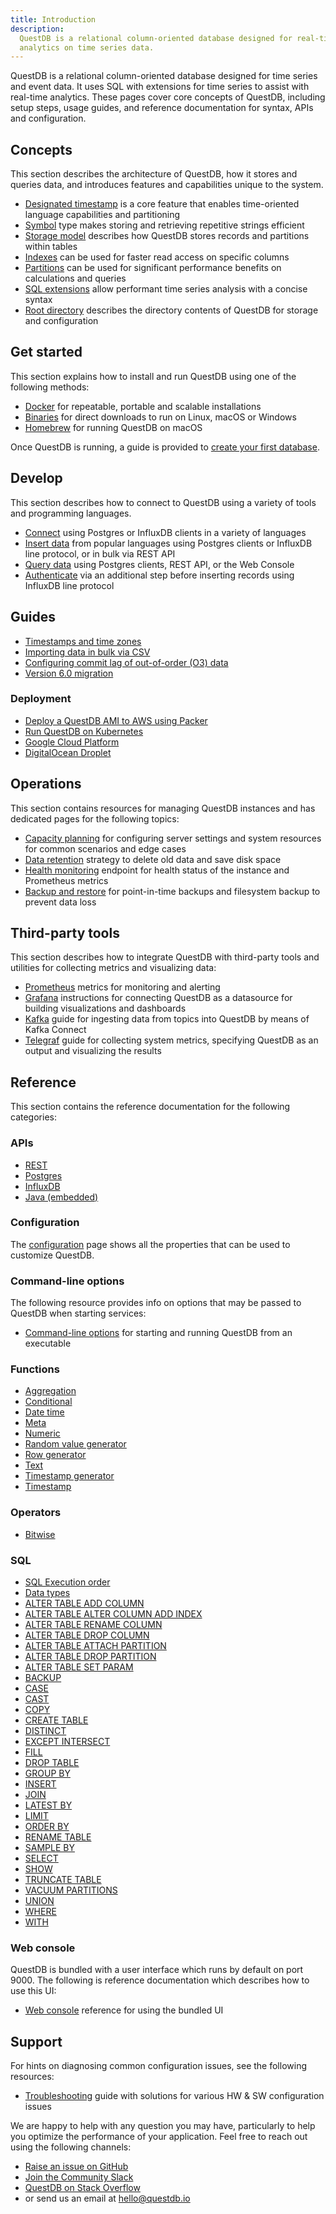 ```yaml
---
title: Introduction
description:
  QuestDB is a relational column-oriented database designed for real-time
  analytics on time series data.
---
```


QuestDB is a relational column-oriented database designed for time series and
event data. It uses SQL with extensions for time series to assist with real-time
analytics. These pages cover core concepts of QuestDB, including setup steps,
usage guides, and reference documentation for syntax, APIs and configuration.

## Concepts

This section describes the architecture of QuestDB, how it stores and queries
data, and introduces features and capabilities unique to the system.

- [Designated timestamp](/docs/concept/designated-timestamp/) is a core feature
  that enables time-oriented language capabilities and partitioning
- [Symbol](/docs/concept/symbol/) type makes storing and retrieving repetitive
  strings efficient
- [Storage model](/docs/concept/storage-model/) describes how QuestDB stores
  records and partitions within tables
- [Indexes](/docs/concept/indexes/) can be used for faster read access on
  specific columns
- [Partitions](/docs/concept/partitions/) can be used for significant
  performance benefits on calculations and queries
- [SQL extensions](/docs/concept/sql-extensions/) allow performant time series
  analysis with a concise syntax
- [Root directory](/docs/concept/root-directory-structure/) describes the
  directory contents of QuestDB for storage and configuration

## Get started

This section explains how to install and run QuestDB using one of the following
methods:

- [Docker](/docs/get-started/docker/) for repeatable, portable and scalable
  installations
- [Binaries](/docs/get-started/binaries/) for direct downloads to run on Linux,
  macOS or Windows
- [Homebrew](/docs/get-started/homebrew/) for running QuestDB on macOS

Once QuestDB is running, a guide is provided to
[create your first database](/docs/get-started/first-database/).

## Develop

This section describes how to connect to QuestDB using a variety of tools and
programming languages.

- [Connect](/docs/develop/connect/) using Postgres or InfluxDB clients in a
  variety of languages
- [Insert data](/docs/develop/insert-data/) from popular languages using
  Postgres clients or InfluxDB line protocol, or in bulk via REST API
- [Query data](/docs/develop/query-data/) using Postgres clients, REST API, or
  the Web Console
- [Authenticate](/docs/develop/authenticate/) via an additional step before
  inserting records using InfluxDB line protocol

## Guides

- [Timestamps and time zones](/docs/guides/working-with-timestamps-timezones/)
- [Importing data in bulk via CSV](/docs/guides/importing-data/)
- [Configuring commit lag of out-of-order (O3) data](/docs/guides/out-of-order-commit-lag/)
- [Version 6.0 migration](/docs/guides/v6-migration/)

### Deployment

- [Deploy a QuestDB AMI to AWS using Packer](/docs/guides/aws-packer/)
- [Run QuestDB on Kubernetes](/docs/guides/kubernetes/)
- [Google Cloud Platform](/docs/guides/google-cloud-platform/)
- [DigitalOcean Droplet](/docs/guides/digitalocean/)

## Operations

This section contains resources for managing QuestDB instances and has dedicated
pages for the following topics:

- [Capacity planning](/docs/operations/capacity-planning/) for configuring
  server settings and system resources for common scenarios and edge cases
- [Data retention](/docs/operations/data-retention/) strategy to delete old data
  and save disk space
- [Health monitoring](/docs/operations/health-monitoring/) endpoint for health
  status of the instance and Prometheus metrics
- [Backup and restore](/docs/operations/backup) for point-in-time backups and
  filesystem backup to prevent data loss

## Third-party tools

This section describes how to integrate QuestDB with third-party tools and
utilities for collecting metrics and visualizing data:

- [Prometheus](/docs/third-party-tools/prometheus/) metrics for monitoring and
  alerting
- [Grafana](/docs/third-party-tools/grafana/) instructions for connecting
  QuestDB as a datasource for building visualizations and dashboards
- [Kafka](/docs/third-party-tools/kafka/) guide for ingesting data from topics
  into QuestDB by means of Kafka Connect
- [Telegraf](/docs/third-party-tools/telegraf/) guide for collecting system
  metrics, specifying QuestDB as an output and visualizing the results

## Reference

This section contains the reference documentation for the following categories:

### APIs

- [REST](/docs/reference/api/rest/)
- [Postgres](/docs/reference/api/postgres/)
- [InfluxDB](/docs/reference/api/influxdb/)
- [Java (embedded)](/docs/reference/api/java-embedded/)

### Configuration

The [configuration](/docs/reference/configuration/) page shows all the
properties that can be used to customize QuestDB.

### Command-line options

The following resource provides info on options that may be passed to QuestDB
when starting services:

- [Command-line options](/docs/reference/command-line-options/) for starting and
  running QuestDB from an executable

### Functions

- [Aggregation](/docs/reference/function/aggregation/)
- [Conditional](/docs/reference/function/conditional/)
- [Date time](/docs/reference/function/date-time/)
- [Meta](/docs/reference/function/meta/)
- [Numeric](/docs/reference/function/numeric/)
- [Random value generator](/docs/reference/function/random-value-generator/)
- [Row generator](/docs/reference/function/row-generator/)
- [Text](/docs/reference/function/text/)
- [Timestamp generator](/docs/reference/function/timestamp-generator/)
- [Timestamp](/docs/reference/function/timestamp/)

### Operators

- [Bitwise](/docs/reference/operators/bitwise/)

### SQL

- [SQL Execution order](/docs/reference/sql/datatypes/)
- [Data types](/docs/reference/sql/datatypes/)
- [ALTER TABLE ADD COLUMN](/docs/reference/sql/alter-table-add-column/)
- [ALTER TABLE ALTER COLUMN ADD INDEX](/docs/reference/sql/alter-table-alter-column-add-index/)
- [ALTER TABLE RENAME COLUMN](/docs/reference/sql/alter-table-rename-column/)
- [ALTER TABLE DROP COLUMN](/docs/reference/sql/alter-table-drop-column/)
- [ALTER TABLE ATTACH PARTITION](/docs/reference/sql/alter-table-attach-partition/)
- [ALTER TABLE DROP PARTITION](/docs/reference/sql/alter-table-drop-partition/)
- [ALTER TABLE SET PARAM](/docs/reference/sql/alter-table-set-param/)
- [BACKUP](/docs/reference/sql/backup/)
- [CASE](/docs/reference/sql/case/)
- [CAST](/docs/reference/sql/cast/)
- [COPY](/docs/reference/sql/copy/)
- [CREATE TABLE](/docs/reference/sql/create-table/)
- [DISTINCT](/docs/reference/sql/distinct/)
- [EXCEPT INTERSECT](/docs/reference/sql/except-intersect/)
- [FILL](/docs/reference/sql/fill/)
- [DROP TABLE](/docs/reference/sql/drop/)
- [GROUP BY](/docs/reference/sql/group-by/)
- [INSERT](/docs/reference/sql/insert/)
- [JOIN](/docs/reference/sql/join/)
- [LATEST BY](/docs/reference/sql/latest-by/)
- [LIMIT](/docs/reference/sql/limit/)
- [ORDER BY](/docs/reference/sql/order-by/)
- [RENAME TABLE](/docs/reference/sql/rename/)
- [SAMPLE BY](/docs/reference/sql/sample-by/)
- [SELECT](/docs/reference/sql/select/)
- [SHOW](/docs/reference/sql/show/)
- [TRUNCATE TABLE](/docs/reference/sql/truncate/)
- [VACUUM PARTITIONS](/docs/reference/sql/vacuum-partitions/)
- [UNION](/docs/reference/sql/union/)
- [WHERE](/docs/reference/sql/where/)
- [WITH](/docs/reference/sql/with/)

### Web console

QuestDB is bundled with a user interface which runs by default on port 9000. The
following is reference documentation which describes how to use this UI:

- [Web console](/docs/reference/web-console/) reference for using the bundled UI

## Support

For hints on diagnosing common configuration issues, see the following
resources:

- [Troubleshooting](/docs/faq/troubleshooting/) guide with solutions for various
  HW & SW configuration issues

We are happy to help with any question you may have, particularly to help you
optimize the performance of your application. Feel free to reach out using the
following channels:

- [Raise an issue on GitHub]({@githubUrl@}/issues)
- [Join the Community Slack]({@slackUrl@})
- [QuestDB on Stack Overflow]({@stackoverflowUrl@})
- or send us an email at [hello@questdb.io](mailto:hello@questdb.io)
